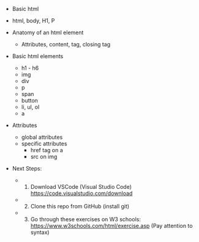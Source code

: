 - Basic html
 - html, body, H1, P

- Anatomy of an html element
  - Attributes, content, tag, closing tag

- Basic html elements
  - h1 - h6
  - img
  - div
  - p
  - span
  - button
  - li, ul, ol
  - a

- Attributes
   - global attributes
   - specific attributes
     - href tag on a
     - src on img


- Next Steps:
  - 1. Download VSCode (Visual Studio Code) https://code.visualstudio.com/download
  - 2. Clone this repo from GitHub (install git)
  - 3. Go through these exercises on W3 schools: https://www.w3schools.com/html/exercise.asp (Pay attention to syntax)
